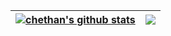 
  | <a href="https://github.com/anuraghazra/github-readme-stats"><img align="center" src="https://github-readme-stats.vercel.app/api?username=chethan2patil&show_icons=true&include_all_commits=true&theme=buefy&hide_border=true" alt="chethan's github stats" /></a> | <a href="https://github.com/anuraghazra/github-readme-stats"><img align="center" src="https://github-readme-stats.vercel.app/api/top-langs/?username=chethan2patil&layout=compact&theme=buefy&hide_border=true" /></a> |
| ------------- | ------------- |

